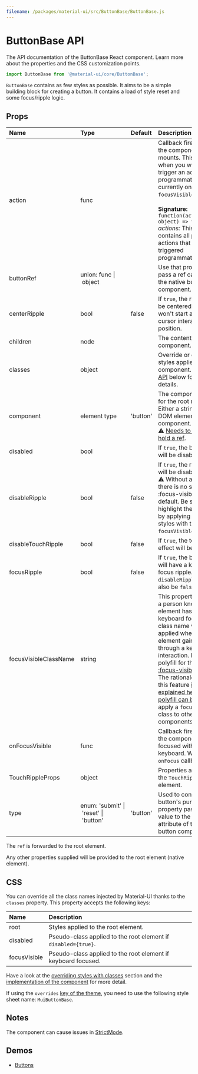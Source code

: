 ```yaml
---
filename: /packages/material-ui/src/ButtonBase/ButtonBase.js
---
```


<!--- This documentation is automatically generated, do not try to edit it. -->

# ButtonBase API

<p class="description">The API documentation of the ButtonBase React component. Learn more about the properties and the CSS customization points.</p>

```js
import ButtonBase from '@material-ui/core/ButtonBase';
```

`ButtonBase` contains as few styles as possible.
It aims to be a simple building block for creating a button.
It contains a load of style reset and some focus/ripple logic.

## Props

| Name | Type | Default | Description |
|:-----|:-----|:--------|:------------|
| <span class="prop-name">action</span> | <span class="prop-type">func</span> |  | Callback fired when the component mounts. This is useful when you want to trigger an action programmatically. It currently only supports `focusVisible()` action.<br><br>**Signature:**<br>`function(actions: object) => void`<br>*actions:* This object contains all possible actions that can be triggered programmatically. |
| <span class="prop-name">buttonRef</span> | <span class="prop-type">union:&nbsp;func&nbsp;&#124;<br>&nbsp;object<br></span> |  | Use that property to pass a ref callback to the native button component. |
| <span class="prop-name">centerRipple</span> | <span class="prop-type">bool</span> | <span class="prop-default">false</span> | If `true`, the ripples will be centered. They won't start at the cursor interaction position. |
| <span class="prop-name">children</span> | <span class="prop-type">node</span> |  | The content of the component. |
| <span class="prop-name">classes</span> | <span class="prop-type">object</span> |  | Override or extend the styles applied to the component. See [CSS API](#css) below for more details. |
| <span class="prop-name">component</span> | <span class="prop-type">element type</span> | <span class="prop-default">'button'</span> | The component used for the root node. Either a string to use a DOM element or a component.<br>⚠️ [Needs to be able to hold a ref](/guides/composition/#caveat-with-refs). |
| <span class="prop-name">disabled</span> | <span class="prop-type">bool</span> |  | If `true`, the base button will be disabled. |
| <span class="prop-name">disableRipple</span> | <span class="prop-type">bool</span> | <span class="prop-default">false</span> | If `true`, the ripple effect will be disabled.<br>⚠️ Without a ripple there is no styling for :focus-visible by default. Be sure to highlight the element by applying separate styles with the `focusVisibleClassName`. |
| <span class="prop-name">disableTouchRipple</span> | <span class="prop-type">bool</span> | <span class="prop-default">false</span> | If `true`, the touch ripple effect will be disabled. |
| <span class="prop-name">focusRipple</span> | <span class="prop-type">bool</span> | <span class="prop-default">false</span> | If `true`, the base button will have a keyboard focus ripple. `disableRipple` must also be `false`. |
| <span class="prop-name">focusVisibleClassName</span> | <span class="prop-type">string</span> |  | This property can help a person know which element has the keyboard focus. The class name will be applied when the element gain the focus through a keyboard interaction. It's a polyfill for the [CSS :focus-visible selector](https://drafts.csswg.org/selectors-4/#the-focus-visible-pseudo). The rationale for using this feature [is explained here](https://github.com/WICG/focus-visible/blob/master/explainer.md). A [polyfill can be used](https://github.com/WICG/focus-visible) to apply a `focus-visible` class to other components if needed. |
| <span class="prop-name">onFocusVisible</span> | <span class="prop-type">func</span> |  | Callback fired when the component is focused with a keyboard. We trigger a `onFocus` callback too. |
| <span class="prop-name">TouchRippleProps</span> | <span class="prop-type">object</span> |  | Properties applied to the `TouchRipple` element. |
| <span class="prop-name">type</span> | <span class="prop-type">enum:&nbsp;'submit'&nbsp;&#124;<br>&nbsp;'reset'&nbsp;&#124;<br>&nbsp;'button'<br></span> | <span class="prop-default">'button'</span> | Used to control the button's purpose. This property passes the value to the `type` attribute of the native button component. |

The `ref` is forwarded to the root element.

Any other properties supplied will be provided to the root element (native element).

## CSS

You can override all the class names injected by Material-UI thanks to the `classes` property.
This property accepts the following keys:


| Name | Description |
|:-----|:------------|
| <span class="prop-name">root</span> | Styles applied to the root element.
| <span class="prop-name">disabled</span> | Pseudo-class applied to the root element if `disabled={true}`.
| <span class="prop-name">focusVisible</span> | Pseudo-class applied to the root element if keyboard focused.

Have a look at the [overriding styles with classes](/customization/components/#overriding-styles-with-classes) section
and the [implementation of the component](https://github.com/mui-org/material-ui/blob/master/packages/material-ui/src/ButtonBase/ButtonBase.js)
for more detail.

If using the `overrides` [key of the theme](/customization/themes/#css),
you need to use the following style sheet name: `MuiButtonBase`.

## Notes

The component can cause issues in [StrictMode](https://reactjs.org/docs/strict-mode.html).

## Demos

- [Buttons](/components/buttons/)

